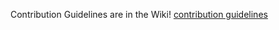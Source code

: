 Contribution Guidelines are in the Wiki! [contribution guidelines](https://github.com/acm-uic/flourish-2023/wiki/Guide-to-Contribution)
